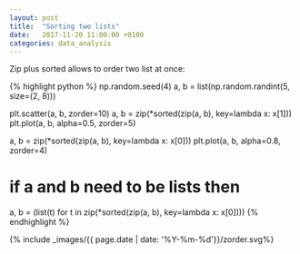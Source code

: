 ```yaml
---
layout: post
title:  "Sorting two lists"
date:   2017-11-20 11:00:00 +0100
categories: data_analysis
---
```


Zip plus sorted allows to order two list at once:

{% highlight python %}
np.random.seed(4)
a, b = list(np.random.randint(5, size=(2, 8)))

plt.scatter(a, b, zorder=10)
a, b = zip(*sorted(zip(a, b), key=lambda x: x[1]))
plt.plot(a, b, alpha=0.5, zorder=5)

a, b = zip(*sorted(zip(a, b), key=lambda x: x[0]))
plt.plot(a, b, alpha=0.8, zorder=4)

# if a and b need to be lists then
a, b = (list(t) for t in zip(*sorted(zip(a, b), key=lambda x: x[0])))
{% endhighlight %}

{% include _images/{{ page.date | date: '%Y-%m-%d'}}/zorder.svg%}
